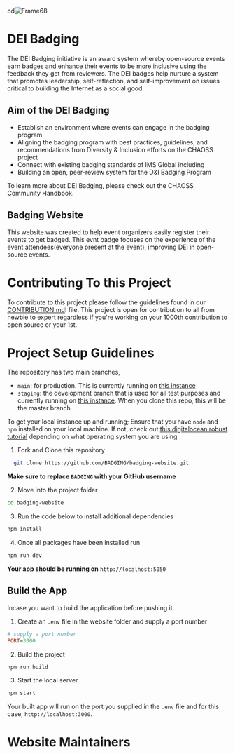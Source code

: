 cd![Frame68](https://user-images.githubusercontent.com/71280528/195633476-a3f93d6e-3917-4d1b-8ac6-d8fdb4b9daf2.png)

# DEI Badging

The DEI Badging initiative is an award system whereby open-source events earn badges and enhance their events to be more inclusive using the feedback they get from reviewers. The DEI badges help nurture a system that promotes leadership, self-reflection, and self-improvement on issues critical to building the Internet as a social good.

## Aim of the DEI Badging
- Establish an environment where events can engage in the badging program
- Aligning the badging program with best practices, guidelines, and recommendations from Diversity & Inclusion efforts on the CHAOSS project
- Connect with existing badging standards of IMS Global including
- Building an open, peer-review system for the D&I Badging Program

To learn more about DEI Badging, please check out the CHAOSS Community Handbook.

## Badging Website
This website was created to help event organizers easily register their events to get badged. This evnt badge focuses on the experience of the event attendees(everyone present at the event), improving DEI in open-source events.

# Contributing To this Project
To contribute to this project please follow the guidelines found in our [CONTRIBUTION.md](CONTRIBUTION.md)! file. This project is open for contribution to all from newbie to expert regardless if you're working on your 1000th contribution to open source or your 1st. 

# Project Setup Guidelines
The repository has two main branches,
- `main`: for production. This is currently running on [this instance](https://badging.herokuapp.com/)
- `staging`: the development branch that is used for all test purposes and currently running on [this instance](https://badging-staging.herokuapp.com/). When you clone this repo, this will be the master branch

To get your local instance up and running;
Ensure that you have `node` and `npm` installed on your local machine. If not, check out [this digitalocean robust tutorial](https://www.digitalocean.com/community/tutorial_collections/how-to-install-node-js) depending on what operating system you are using

1. Fork and Clone this repository
```sh
  git clone https://github.com/BADGING/badging-website.git
```
**Make sure to replace `BADGING` with your GitHub username**

2. Move into the project folder
```sh
cd badging-website
```
3. Run the code below to install additional dependencies
```sh
npm install
```
4. Once all packages have been installed run 
```sh
npm run dev
```
**Your app should be running on** `http://localhost:5050`

## Build the App
Incase you want to build the application before pushing it.

1. Create an `.env` file in the website folder and supply a port number
```ini
# supply a port number
PORT=3000
```
2. Build the project
```sh
npm run build
```
3. Start the local server
```sh
npm start
```
Your built app will run on the port you supplied in the `.env` file and for this case, `http://localhost:3000`.

# Website Maintainers
